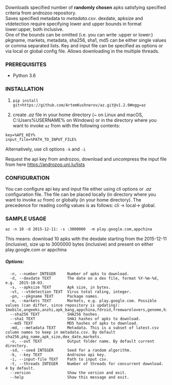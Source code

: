 Downloads specified number of **randomly chosen** apks satisfying specified criteria from androzoo repository.  
Saves specified metadata to *metadata.csv*. dexdate, apksize and vtdetection require specifying lower and upper bounds in format lower:upper, both inclusive.  
One of the bounds can be omitted (i.e. you can write :upper or lower:)  
pkgname, markets, metadata, sha256, sha1, md5 can be either single values or comma separated lists. 
Key and input file can be specified as options or via local or global config file.
Allows downloading in the multiple threads.

### PREREQUISITES
- Python 3.6

### INSTALLATION

1. `pip install git+https://github.com/ArtemKushnerov/az.git@v1.2.0#egg=az`

2. create *.az* file in your home directory (~ on Linux 
and macOS, C:\Users\%USERNAME% on Windows) or in the directory where you want to invoke `az` from with the following contents:  
```
key=%API_KEY%  
input_file=%PATH_TO_INPUT_FILE%
```
Alternatively, use cli options `-k` and `-i`

Request the api key from androzoo, download and uncompress the input file from here https://androzoo.uni.lu/lists

### CONFIGURATION
You can configure api key and input file either using cli options or *.az* configuration file. The file can be placed locally (in directory where you want to invoke `az` from) or globally (in your home directory).
The precedence for reading config values is as follows: cli -> local-> global.

### SAMPLE USAGE  

  `az -n 10 -d 2015-12-11: -s :3000000  -m play.google.com,appchina`

This means: download 10 apks with the dexdate starting from the
2015-12-11 (inclusive), size up to 3000000 bytes (inclusive) and present on either play.google.com or appchina

##### Options:  
```
  -n, --number INTEGER     Number of apks to download.
  -d, --dexdate TEXT       The date on a dex file, format %Y-%m-%d, e.g.  2015-10-03.
  -s, --apksize TEXT       Apk size, in bytes.
  -vt, --vtdetection TEXT  Virus total rating, integer.
  -pn, --pkgname TEXT      Package names.
  -m, --markets TEXT       Markets, e.g. play.google.com. Possible values (can differ, since repository is updating): 1mobile,angeeks,anzhi,apk_bang,appchina,fdroid,freewarelovers,genome,hiapk,markets,mi.com,play.google.com,proandroid,slideme,torrents.
  --sha256 TEXT            SHA256 hashes.
  --sha1 TEXT              SHA1 hashes of apks to download.
  --md5 TEXT               MD5 hashes of apks to download.
  -md, --metadata TEXT     Metadata. This is a subset of latest.csv column names to keep in metadata.csv. By default sha256,pkg_name,apk_size,dex_date,markets.  
  -o, --out TEXT           Output folder name. By default current directory.
  -sd, --seed INTEGER      Seed for a random algorithm.
  -k, --key TEXT           Androzoo api key.
  -i, --input-file TEXT    Path to input csv.
  -t, --threads INTEGER    Number of threads for concurrent download. 4 by default.
  --version                Show the version and exit.
  --help                   Show this message and exit.  
```
